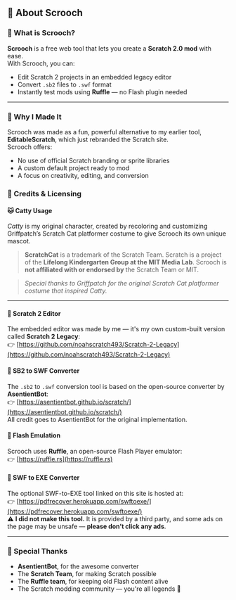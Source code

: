 ## 🧾 About Scrooch

### 🔧 What is Scrooch?

**Scrooch** is a free web tool that lets you create a **Scratch 2.0 mod** with ease.  
With Scrooch, you can:

- Edit Scratch 2 projects in an embedded legacy editor  
- Convert `.sb2` files to `.swf` format  
- Instantly test mods using **Ruffle** — no Flash plugin needed  

---

### 🎯 Why I Made It

Scrooch was made as a fun, powerful alternative to my earlier tool, **EditableScratch**, which just rebranded the Scratch site.  
Scrooch offers:

- No use of official Scratch branding or sprite libraries  
- A custom default project ready to mod  
- A focus on creativity, editing, and conversion  

### 👤 Credits & Licensing

#### 🐱 Catty Usage

*Catty* is my original character, created by recoloring and customizing Griffpatch’s Scratch Cat platformer costume to give Scrooch its own unique mascot.

> **ScratchCat** is a trademark of the Scratch Team.
> Scratch is a project of the **Lifelong Kindergarten Group at the MIT Media Lab**.
> Scrooch is **not affiliated with or endorsed by** the Scratch Team or MIT.

> *Special thanks to Griffpatch for the original Scratch Cat platformer costume that inspired Catty.*


---


#### 🧠 Scratch 2 Editor

The embedded editor was made by me — it's my own custom-built version called **Scratch 2 Legacy**:  
👉 [https://github.com/noahscratch493/Scratch-2-Legacy](https://github.com/noahscratch493/Scratch-2-Legacy)

#### 🔁 SB2 to SWF Converter

The `.sb2` to `.swf` conversion tool is based on the open-source converter by **AsentientBot**:  
👉 [https://asentientbot.github.io/scratch/](https://asentientbot.github.io/scratch/)  
All credit goes to AsentientBot for the original implementation.

#### 🧩 Flash Emulation

Scrooch uses **Ruffle**, an open-source Flash Player emulator:  
👉 [https://ruffle.rs](https://ruffle.rs)

#### 💾 SWF to EXE Converter

The optional SWF-to-EXE tool linked on this site is hosted at:  
👉 [https://pdfrecover.herokuapp.com/swftoexe/](https://pdfrecover.herokuapp.com/swftoexe/)  
⚠️ **I did not make this tool.** It is provided by a third party, and some ads on the page may be unsafe — **please don’t click any ads**.

---

### 🙌 Special Thanks

- **AsentientBot**, for the awesome converter  
- The **Scratch Team**, for making Scratch possible  
- The **Ruffle team**, for keeping old Flash content alive  
- The Scratch modding community — you're all legends 🧡
